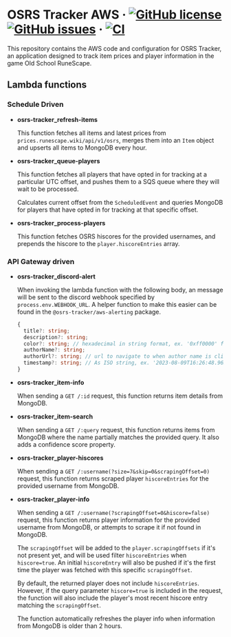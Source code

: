 # OSRS Tracker AWS &middot; [![GitHub license](https://img.shields.io/github/license/osrs-tracker/osrs-tracker-aws.svg)](https://github.com/osrs-tracker/osrs-tracker-aws/blob/master/LICENSE) [![GitHub issues](https://img.shields.io/github/issues/osrs-tracker/osrs-tracker-aws.svg)](https://github.com/osrs-tracker/osrs-tracker-aws/issues) &middot; [![CI](https://github.com/osrs-tracker/osrs-tracker-aws/actions/workflows/main.yml/badge.svg)](https://github.com/osrs-tracker/osrs-tracker-aws/actions/workflows/main.yml)

This repository contains the AWS code and configuration for OSRS Tracker, an application designed to track item prices
and player information in the game Old School RuneScape.

## Lambda functions

### Schedule Driven

- **osrs-tracker_refresh-items**

  This function fetches all items and latest prices from `prices.runescape.wiki/api/v1/osrs`, merges them into an `Item`
  object and upserts all items to MongoDB every hour.

- **osrs-tracker_queue-players**

  This function fetches all players that have opted in for tracking at a particular UTC offset, and pushes them to a SQS
  queue where they will wait to be processed.

  Calculates current offset from the `ScheduledEvent` and queries MongoDB for players that have opted in for tracking at
  that specific offset.

- **osrs-tracker_process-players**

  This function fetches OSRS hiscores for the provided usernames, and prepends the hiscore to the
  `player.hiscoreEntries` array.

### API Gateway driven

- **osrs-tracker_discord-alert**

  When invoking the lambda function with the following body, an message will be sent to the discord webhook specified by
  `process.env.WEBHOOK_URL`. A helper function to make this easier can be found in the `@osrs-tracker/aws-alerting`
  package.

  ```ts
  {
    title?: string;
    description?: string;
    color?: string; // hexadecimal in string format, ex. '0xff0000' for red.
    authorName?: string;
    authorUrl?: string; // url to navigate to when author name is clicked.
    timestamp?: string; // As ISO string, ex. '2023-08-09T16:26:48.965Z'.
  }
  ```

- **osrs-tracker_item-info**

  When sending a `GET /:id` request, this function returns item details from MongoDB.

- **osrs-tracker_item-search**

  When sending a `GET /:query` request, this function returns items from MongoDB where the name partially matches the
  provided query. It also adds a confidence score property.

- **osrs-tracker_player-hiscores**

  When sending a `GET /:username(?size=7&skip=0&scrapingOffset=0)` request, this function returns scraped player
  `hiscoreEntries` for the provided username from MongoDB.

- **osrs-tracker_player-info**

  When sending a `GET /:username(?scrapingOffset=0&hiscore=false)` request, this function returns player information for
  the provided username from MongoDB, or attempts to scrape it if not found in MongoDB.

  The `scrapingOffset` will be added to the `player.scrapingOffsets` if it's not present yet, and will be used filter
  `hiscoreEntries` when `hiscore=true`. An initial `hiscoreEntry` will also be pushed if it's the first time the player
  was fetched with this specific `scrapingOffset`.

  By default, the returned player does not include `hiscoreEntries`. However, if the query parameter `hiscore=true` is
  included in the request, the function will also include the player's most recent hiscore entry matching the
  `scrapingOffset`.

  The function automatically refreshes the player info when information from MongoDB is older than 2 hours.
